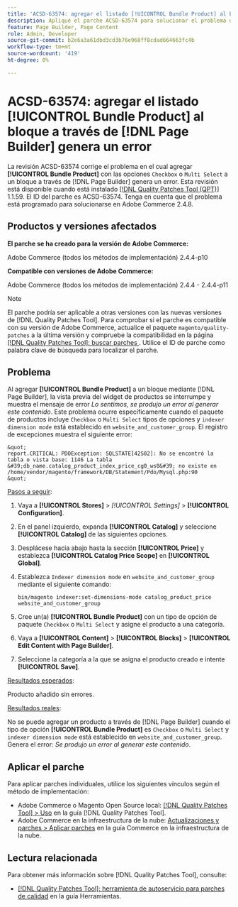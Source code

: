```yaml
---
title: 'ACSD-63574: agregar el listado [!UICONTROL Bundle Product] al bloque mediante  [!DNL Page Builder] genera un error'
description: Aplique el parche ACSD-63574 para solucionar el problema de Adobe Commerce donde al agregar **[!UICONTROL Bundle Product]** con las opciones "Checkbox" o "Multi Select" a un bloque a través de  [!DNL Page Builder] se genera un error.
feature: Page Builder, Page Content
role: Admin, Developer
source-git-commit: b2e6a3a61dbd3cd3b76e968ff8cdad664663fc4b
workflow-type: tm+mt
source-wordcount: '419'
ht-degree: 0%

---
```


# ACSD-63574: agregar el listado [!UICONTROL Bundle Product] al bloque a través de [!DNL Page Builder] genera un error

La revisión ACSD-63574 corrige el problema en el cual agregar **[!UICONTROL Bundle Product]** con las opciones `Checkbox` o `Multi Select` a un bloque a través de [!DNL Page Builder] genera un error. Esta revisión está disponible cuando está instalado [[!DNL Quality Patches Tool (QPT)]](/help/tools/quality-patches-tool/quality-patches-tool-to-self-serve-quality-patches.md) 1.1.59. El ID del parche es ACSD-63574. Tenga en cuenta que el problema está programado para solucionarse en Adobe Commerce 2.4.8.

## Productos y versiones afectados

**El parche se ha creado para la versión de Adobe Commerce:**

Adobe Commerce (todos los métodos de implementación) 2.4.4-p10

**Compatible con versiones de Adobe Commerce:**

Adobe Commerce (todos los métodos de implementación) 2.4.4 - 2.4.4-p11

>[!NOTE]
>
>El parche podría ser aplicable a otras versiones con las nuevas versiones de [!DNL Quality Patches Tool]. Para comprobar si el parche es compatible con su versión de Adobe Commerce, actualice el paquete `magento/quality-patches` a la última versión y compruebe la compatibilidad en la página [[!DNL Quality Patches Tool]: buscar parches ](https://experienceleague.adobe.com/tools/commerce-quality-patches/index.html?lang=es). Utilice el ID de parche como palabra clave de búsqueda para localizar el parche.

## Problema

Al agregar **[!UICONTROL Bundle Product]** a un bloque mediante [!DNL Page Builder], la vista previa del widget de productos se interrumpe y muestra el mensaje de error *Lo sentimos, se produjo un error al generar este contenido*. Este problema ocurre específicamente cuando el paquete de productos incluye `Checkbox` o `Multi Select` tipos de opciones y `indexer dimension mode` está establecido en `website_and_customer_group`. El registro de excepciones muestra el siguiente error:

    &quot;
    report.CRITICAL: PDOException: SQLSTATE[42S02]: No se encontró la tabla o vista base: 1146 La tabla &#39;db_name.catalog_product_index_price_cg0_ws0&#39; no existe en /home/vendor/magento/framework/DB/Statement/Pdo/Mysql.php:90
    &quot;

<u>Pasos a seguir</u>:

1. Vaya a **[!UICONTROL Stores]** > *[!UICONTROL Settings]* > **[!UICONTROL Configuration]**.
1. En el panel izquierdo, expanda **[!UICONTROL Catalog]** y seleccione **[!UICONTROL Catalog]** de las siguientes opciones.
1. Desplácese hacia abajo hasta la sección **[!UICONTROL Price]** y establezca **[!UICONTROL Catalog Price Scope]** en **[!UICONTROL Global]**.
1. Establezca `Indexer dimension mode` en `website_and_customer_group` mediante el siguiente comando:

   `bin/magento indexer:set-dimensions-mode catalog_product_price website_and_customer_group`

1. Cree un(a) **[!UICONTROL Bundle Product]** con un tipo de opción de paquete `Checkbox` o `Multi Select` y asigne el producto a una categoría.
1. Vaya a **[!UICONTROL Content]** > **[!UICONTROL Blocks]** > **[!UICONTROL Edit Content with Page Builder]**.
1. Seleccione la categoría a la que se asigna el producto creado e intente **[!UICONTROL Save]**.

<u>Resultados esperados</u>:

Producto añadido sin errores.

<u>Resultados reales</u>:

No se puede agregar un producto a través de [!DNL Page Builder] cuando el tipo de opción **[!UICONTROL Bundle Product]** es `Checkbox` o `Multi Select` y `indexer dimension mode` está establecido en `website_and_customer_group`. Genera el error: *Se produjo un error al generar este contenido*.


## Aplicar el parche

Para aplicar parches individuales, utilice los siguientes vínculos según el método de implementación:

* Adobe Commerce o Magento Open Source local: [[!DNL Quality Patches Tool] > Uso](/help/tools/quality-patches-tool/usage.md) en la guía [!DNL Quality Patches Tool].
* Adobe Commerce en la infraestructura de la nube: [Actualizaciones y parches > Aplicar parches](https://experienceleague.adobe.com/docs/commerce-cloud-service/user-guide/develop/upgrade/apply-patches.html?lang=es) en la guía Commerce en la infraestructura de la nube.


## Lectura relacionada

Para obtener más información sobre [!DNL Quality Patches Tool], consulte:

* [[!DNL Quality Patches Tool]: herramienta de autoservicio para parches de calidad](/help/tools/quality-patches-tool/quality-patches-tool-to-self-serve-quality-patches.md) en la guía Herramientas.
